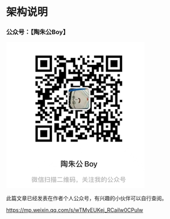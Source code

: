 # 架构说明
### 公众号：【陶朱公Boy】
![img_4.png](images/img_4.png)

此篇文章已经发表在作者个人公众号，有兴趣的小伙伴可以自行查阅。

https://mp.weixin.qq.com/s/wTMyEUKej_RCaiIw0CPuIw



